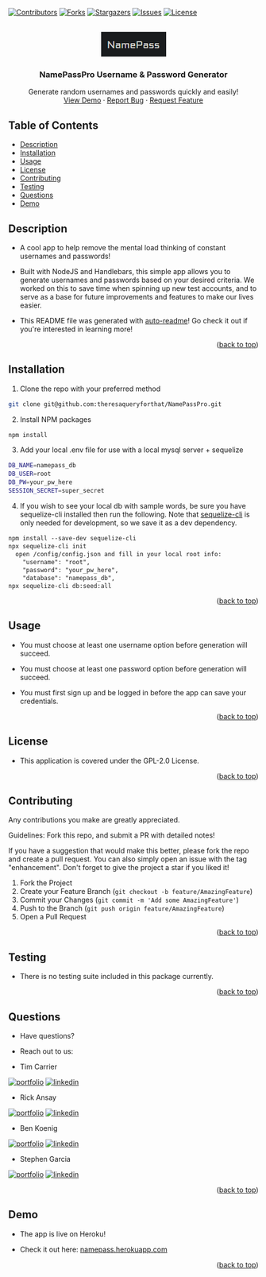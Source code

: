 <div id="top"></div>
<!--
*** Credit to Othneil Drew's Best-README-Template as the base
*** for this template and concept/layout. The following is an iteration
*** from that version, and contains similar structure, with some improvements
*** to allow for easy automation of the README generation process.
*** Check it out: https://github.com/othneildrew/Best-README-Template/
*** For more information about this README template version
*** see the following repo: https://github.com/theresaqueryforthat/auto-readme
-->

<!-- PROJECT SHIELDS -->
<!--
*** Reference links are enclosed in brackets [ ] instead of parentheses ( ).
*** See the bottom of this document for the declaration of the reference variables
*** for contributors-url, forks-url, etc. This is an optional, concise syntax you may use.
*** https://www.markdownguide.org/basic-syntax/#reference-style-links
-->
[![Contributors][contributors-shield]][contributors-url]
[![Forks][forks-shield]][forks-url]
[![Stargazers][stars-shield]][stars-url]
[![Issues][issues-shield]][issues-url]
[![License][license-shield]][license-url]


<!-- PROJECT LOGO -->
<br />
<div align="center">
  <a href="https://github.com/theresaqueryforthat/NamePassPro">
    <img src="assets/images/logo.png" alt="Logo" />
  </a>

<h3 align="center">NamePassPro Username & Password Generator</h3>

  <p align="center">
    Generate random usernames and passwords quickly and easily!
    <br />
    <a href="https://theresaqueryforthat.github.io/NamePassPro/">View Demo</a>
    ·
    <a href="https://github.com/theresaqueryforthat/NamePassPro/issues">Report Bug</a>
    ·
    <a href="https://github.com/theresaqueryforthat/NamePassPro/issues">Request Feature</a>
  </p>
</div>

<!-- TABLE OF CONTENTS -->
## Table of Contents

* [Description](#description)
* [Installation](#installation)
* [Usage](#usage)
* [License](#license)
* [Contributing](#contributing)
* [Testing](#testing)
* [Questions](#questions)
* [Demo](#demo)

<!-- DESCRIPTION -->
## Description

* A cool app to help remove the mental load thinking of constant usernames and passwords!

* Built with NodeJS and Handlebars, this simple app allows you to generate usernames and passwords based on your desired criteria. We worked on this to save time when spinning up new test accounts, and to serve as a base for future improvements and features to make our lives easier.

* This README file was generated with [auto-readme](https://github.com/theresaqueryforthat/auto-readme/)! Go check it out if you're interested in learning more!

<p align="right">(<a href="#top">back to top</a>)</p>

<!-- INSTALLATION -->
## Installation

1. Clone the repo with your preferred method
```sh
git clone git@github.com:theresaqueryforthat/NamePassPro.git
```
2. Install NPM packages
```sh
npm install
```
3. Add your local .env file for use with a local mysql server + sequelize
```sh
DB_NAME=namepass_db
DB_USER=root
DB_PW=your_pw_here
SESSION_SECRET=super_secret
```
4. If you wish to see your local db with sample words, be sure you have sequelize-cli installed then run the following.
Note that [sequelize-cli](https://www.npmjs.com/package/sequelize-cli) is only needed for development, so we save it as a dev dependency.
```
npm install --save-dev sequelize-cli
npx sequelize-cli init
  open /config/config.json and fill in your local root info:
    "username": "root",
    "password": "your_pw_here",
    "database": "namepass_db",
npx sequelize-cli db:seed:all
```

<p align="right">(<a href="#top">back to top</a>)</p>

<!-- USAGE -->
## Usage

* You must choose at least one username option before generation will succeed.

* You must choose at least one password option before generation will succeed.

* You must first sign up and be logged in before the app can save your credentials.


<p align="right">(<a href="#top">back to top</a>)</p>

<!-- LICENSE -->
## License

* This application is covered under the GPL-2.0 License.

<p align="right">(<a href="#top">back to top</a>)</p>

<!-- CONTRIBUTING -->
## Contributing

Any contributions you make are greatly appreciated.

Guidelines: Fork this repo, and submit a PR with detailed notes!

If you have a suggestion that would make this better, please fork the repo and create a pull request.
You can also simply open an issue with the tag "enhancement".
Don't forget to give the project a star if you liked it!

1. Fork the Project
2. Create your Feature Branch (`git checkout -b feature/AmazingFeature`)
3. Commit your Changes (`git commit -m 'Add some AmazingFeature'`)
4. Push to the Branch (`git push origin feature/AmazingFeature`)
5. Open a Pull Request

<p align="right">(<a href="#top">back to top</a>)</p>

<!-- TESTING -->
## Testing

* There is no testing suite included in this package currently.

<p align="right">(<a href="#top">back to top</a>)</p>

<!-- QUESTIONS -->
## Questions

* Have questions?
* Reach out to us: 

* Tim Carrier

[![portfolio][portfolio-shield]](https://atmention.github.io/code_portfolio)
[![linkedin][linkedin-shield]](https://www.linkedin.com/in/tim-carrier-9a2a9a22/)

* Rick Ansay

[![portfolio][portfolio-shield]](https://rickyricer.github.io/RickAnsayFullStackPortfolio)
[![linkedin][linkedin-shield]](https://www.linkedin.com/mwlite/in/rick-ansay-185201b1)

* Ben Koenig

[![portfolio][portfolio-shield]](https://theresaqueryforthat.github.io/code_portfolio/)
[![linkedin][linkedin-shield]](https://www.linkedin.com/in/bk09/)

* Stephen Garcia

[![portfolio][portfolio-shield]](https://stephen-garcia.github.io/MyPersonalPortfolio)
[![linkedin][linkedin-shield]](https://www.linkedin.com/in/stephen-garcia-8b9666227/)

<p align="right">(<a href="#top">back to top</a>)</p>

<!-- PROJECT EXAMPLE -->
## Demo

* The app is live on Heroku!

* Check it out here: [namepass.herokuapp.com](https://namepass.herokuapp.com/)

<p align="right">(<a href="#top">back to top</a>)</p>


<!-- MARKDOWN LINKS & IMAGES -->
<!-- https://www.markdownguide.org/basic-syntax/#reference-style-links -->
[contributors-shield]: https://img.shields.io/github/contributors/theresaqueryforthat/NamePassPro.svg?style=for-the-badge
[contributors-url]: https://github.com/theresaqueryforthat/NamePassPro/graphs/contributors
[forks-shield]: https://img.shields.io/github/forks/theresaqueryforthat/NamePassPro.svg?style=for-the-badge
[forks-url]: https://github.com/theresaqueryforthat/NamePassPro/network/members
[stars-shield]: https://img.shields.io/github/stars/theresaqueryforthat/NamePassPro.svg?style=for-the-badge
[stars-url]: https://github.com/theresaqueryforthat/NamePassPro/stargazers
[issues-shield]: https://img.shields.io/github/issues/theresaqueryforthat/NamePassPro.svg?style=for-the-badge
[issues-url]: https://github.com/theresaqueryforthat/NamePassPro/issues
[license-shield]: https://img.shields.io/github/license/theresaqueryforthat/NamePassPro.svg?style=for-the-badge&cacheSeconds=60
[license-url]: https://github.com/theresaqueryforthat/NamePassPro/blob/main/LICENSE
[linkedin-shield]: https://img.shields.io/badge/-LinkedIn-black.svg?style=for-the-badge&logo=linkedin&colorB=555
[portfolio-shield]: https://img.shields.io/badge/my_portfolio-000?style=for-the-badge&logo=ko-fi&logoColor=white
